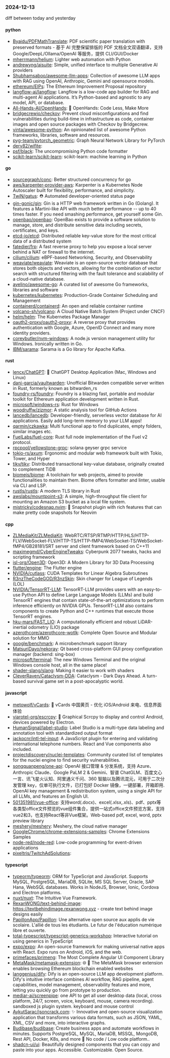 ### 2024-12-13
diff between today and yesterday

#### python
* [Byaidu/PDFMathTranslate](https://github.com/Byaidu/PDFMathTranslate): PDF scientific paper translation with preserved formats - 基于 AI 完整保留排版的 PDF 文档全文双语翻译，支持 Google/DeepL/Ollama/OpenAI 等服务，提供 CLI/GUI/Docker
* [mherrmann/helium](https://github.com/mherrmann/helium): Lighter web automation with Python
* [andrewyng/aisuite](https://github.com/andrewyng/aisuite): Simple, unified interface to multiple Generative AI providers
* [Shubhamsaboo/awesome-llm-apps](https://github.com/Shubhamsaboo/awesome-llm-apps): Collection of awesome LLM apps with RAG using OpenAI, Anthropic, Gemini and opensource models.
* [ethereum/EIPs](https://github.com/ethereum/EIPs): The Ethereum Improvement Proposal repository
* [langflow-ai/langflow](https://github.com/langflow-ai/langflow): Langflow is a low-code app builder for RAG and multi-agent AI applications. It’s Python-based and agnostic to any model, API, or database.
* [All-Hands-AI/OpenHands](https://github.com/All-Hands-AI/OpenHands): 🙌 OpenHands: Code Less, Make More
* [bridgecrewio/checkov](https://github.com/bridgecrewio/checkov): Prevent cloud misconfigurations and find vulnerabilities during build-time in infrastructure as code, container images and open source packages with Checkov by Bridgecrew.
* [vinta/awesome-python](https://github.com/vinta/awesome-python): An opinionated list of awesome Python frameworks, libraries, software and resources.
* [pyg-team/pytorch_geometric](https://github.com/pyg-team/pytorch_geometric): Graph Neural Network Library for PyTorch
* [derv82/wifite](https://github.com/derv82/wifite): 
* [psf/black](https://github.com/psf/black): The uncompromising Python code formatter
* [scikit-learn/scikit-learn](https://github.com/scikit-learn/scikit-learn): scikit-learn: machine learning in Python

#### go
* [sourcegraph/conc](https://github.com/sourcegraph/conc): Better structured concurrency for go
* [aws/karpenter-provider-aws](https://github.com/aws/karpenter-provider-aws): Karpenter is a Kubernetes Node Autoscaler built for flexibility, performance, and simplicity.
* [TwiN/gatus](https://github.com/TwiN/gatus): ⛑ Automated developer-oriented status page
* [gin-gonic/gin](https://github.com/gin-gonic/gin): Gin is a HTTP web framework written in Go (Golang). It features a Martini-like API with much better performance -- up to 40 times faster. If you need smashing performance, get yourself some Gin.
* [openbao/openbao](https://github.com/openbao/openbao): OpenBao exists to provide a software solution to manage, store, and distribute sensitive data including secrets, certificates, and keys.
* [etcd-io/etcd](https://github.com/etcd-io/etcd): Distributed reliable key-value store for the most critical data of a distributed system
* [fatedier/frp](https://github.com/fatedier/frp): A fast reverse proxy to help you expose a local server behind a NAT or firewall to the internet.
* [cilium/cilium](https://github.com/cilium/cilium): eBPF-based Networking, Security, and Observability
* [weaviate/weaviate](https://github.com/weaviate/weaviate): Weaviate is an open-source vector database that stores both objects and vectors, allowing for the combination of vector search with structured filtering with the fault tolerance and scalability of a cloud-native database​.
* [avelino/awesome-go](https://github.com/avelino/awesome-go): A curated list of awesome Go frameworks, libraries and software
* [kubernetes/kubernetes](https://github.com/kubernetes/kubernetes): Production-Grade Container Scheduling and Management
* [containerd/containerd](https://github.com/containerd/containerd): An open and reliable container runtime
* [volcano-sh/volcano](https://github.com/volcano-sh/volcano): A Cloud Native Batch System (Project under CNCF)
* [helm/helm](https://github.com/helm/helm): The Kubernetes Package Manager
* [oauth2-proxy/oauth2-proxy](https://github.com/oauth2-proxy/oauth2-proxy): A reverse proxy that provides authentication with Google, Azure, OpenID Connect and many more identity providers.
* [coreybutler/nvm-windows](https://github.com/coreybutler/nvm-windows): A node.js version management utility for Windows. Ironically written in Go.
* [IBM/sarama](https://github.com/IBM/sarama): Sarama is a Go library for Apache Kafka.

#### rust
* [lencx/ChatGPT](https://github.com/lencx/ChatGPT): 🔮 ChatGPT Desktop Application (Mac, Windows and Linux)
* [dani-garcia/vaultwarden](https://github.com/dani-garcia/vaultwarden): Unofficial Bitwarden compatible server written in Rust, formerly known as bitwarden_rs
* [foundry-rs/foundry](https://github.com/foundry-rs/foundry): Foundry is a blazing fast, portable and modular toolkit for Ethereum application development written in Rust.
* [microsoft/windows-rs](https://github.com/microsoft/windows-rs): Rust for Windows
* [woodruffw/zizmor](https://github.com/woodruffw/zizmor): A static analysis tool for GitHub Actions
* [lancedb/lancedb](https://github.com/lancedb/lancedb): Developer-friendly, serverless vector database for AI applications. Easily add long-term memory to your LLM apps!
* [qarmin/czkawka](https://github.com/qarmin/czkawka): Multi functional app to find duplicates, empty folders, similar images etc.
* [FuelLabs/fuel-core](https://github.com/FuelLabs/fuel-core): Rust full node implementation of the Fuel v2 protocol.
* [rpcpool/yellowstone-grpc](https://github.com/rpcpool/yellowstone-grpc): solana geyser grpc service
* [tokio-rs/axum](https://github.com/tokio-rs/axum): Ergonomic and modular web framework built with Tokio, Tower, and Hyper
* [tikv/tikv](https://github.com/tikv/tikv): Distributed transactional key-value database, originally created to complement TiDB
* [biomejs/biome](https://github.com/biomejs/biome): A toolchain for web projects, aimed to provide functionalities to maintain them. Biome offers formatter and linter, usable via CLI and LSP.
* [rustls/rustls](https://github.com/rustls/rustls): A modern TLS library in Rust
* [awslabs/mountpoint-s3](https://github.com/awslabs/mountpoint-s3): A simple, high-throughput file client for mounting an Amazon S3 bucket as a local file system.
* [mistricky/codesnap.nvim](https://github.com/mistricky/codesnap.nvim): 📸 Snapshot plugin with rich features that can make pretty code snapshots for Neovim

#### cpp
* [ZLMediaKit/ZLMediaKit](https://github.com/ZLMediaKit/ZLMediaKit): WebRTC/RTSP/RTMP/HTTP/HLS/HTTP-FLV/WebSocket-FLV/HTTP-TS/HTTP-fMP4/WebSocket-TS/WebSocket-fMP4/GB28181/SRT server and client framework based on C++11
* [maximegmd/CyberEngineTweaks](https://github.com/maximegmd/CyberEngineTweaks): Cyberpunk 2077 tweaks, hacks and scripting framework
* [isl-org/Open3D](https://github.com/isl-org/Open3D): Open3D: A Modern Library for 3D Data Processing
* [flutter/engine](https://github.com/flutter/engine): The Flutter engine
* [NVIDIA/cutlass](https://github.com/NVIDIA/cutlass): CUDA Templates for Linear Algebra Subroutines
* [R3nzTheCodeGOD/R3nzSkin](https://github.com/R3nzTheCodeGOD/R3nzSkin): Skin changer for League of Legends (LOL)
* [NVIDIA/TensorRT-LLM](https://github.com/NVIDIA/TensorRT-LLM): TensorRT-LLM provides users with an easy-to-use Python API to define Large Language Models (LLMs) and build TensorRT engines that contain state-of-the-art optimizations to perform inference efficiently on NVIDIA GPUs. TensorRT-LLM also contains components to create Python and C++ runtimes that execute those TensorRT engines.
* [hku-mars/FAST_LIO](https://github.com/hku-mars/FAST_LIO): A computationally efficient and robust LiDAR-inertial odometry (LIO) package
* [azerothcore/azerothcore-wotlk](https://github.com/azerothcore/azerothcore-wotlk): Complete Open Source and Modular solution for MMO
* [google/benchmark](https://github.com/google/benchmark): A microbenchmark support library
* [MatsuriDayo/nekoray](https://github.com/MatsuriDayo/nekoray): Qt based cross-platform GUI proxy configuration manager (backend: sing-box)
* [microsoft/terminal](https://github.com/microsoft/terminal): The new Windows Terminal and the original Windows console host, all in the same place!
* [shader-slang/slang](https://github.com/shader-slang/slang): Making it easier to work with shaders
* [CleverRaven/Cataclysm-DDA](https://github.com/CleverRaven/Cataclysm-DDA): Cataclysm - Dark Days Ahead. A turn-based survival game set in a post-apocalyptic world.

#### javascript
* [metowolf/vCards](https://github.com/metowolf/vCards): 📡️ vCards 中国黄页 - 优化 iOS/Android 来电、信息界面体验
* [viarotel-org/escrcpy](https://github.com/viarotel-org/escrcpy): 📱 Graphical Scrcpy to display and control Android, devices powered by Electron.
* [HumanSignal/label-studio](https://github.com/HumanSignal/label-studio): Label Studio is a multi-type data labeling and annotation tool with standardized output format
* [jackocnr/intl-tel-input](https://github.com/jackocnr/intl-tel-input): A JavaScript plugin for entering and validating international telephone numbers. React and Vue components also included.
* [projectdiscovery/nuclei-templates](https://github.com/projectdiscovery/nuclei-templates): Community curated list of templates for the nuclei engine to find security vulnerabilities.
* [songquanpeng/one-api](https://github.com/songquanpeng/one-api): OpenAI 接口管理 & 分发系统，支持 Azure、Anthropic Claude、Google PaLM 2 & Gemini、智谱 ChatGLM、百度文心一言、讯飞星火认知、阿里通义千问、360 智脑以及腾讯混元，可用于二次分发管理 key，仅单可执行文件，已打包好 Docker 镜像，一键部署，开箱即用. OpenAI key management & redistribution system, using a single API for all LLMs, and features an English UI.
* [501351981/vue-office](https://github.com/501351981/vue-office): 支持word(.docx)、excel(.xlsx,.xls)、pdf、pptx等各类型office文件预览的vue组件集合，提供一站式office文件预览方案，支持vue2和3，也支持React等非Vue框架。Web-based pdf, excel, word, pptx preview library
* [meshery/meshery](https://github.com/meshery/meshery): Meshery, the cloud native manager
* [GoogleChrome/chrome-extensions-samples](https://github.com/GoogleChrome/chrome-extensions-samples): Chrome Extensions Samples
* [node-red/node-red](https://github.com/node-red/node-red): Low-code programming for event-driven applications
* [pixeltris/TwitchAdSolutions](https://github.com/pixeltris/TwitchAdSolutions): 

#### typescript
* [typeorm/typeorm](https://github.com/typeorm/typeorm): ORM for TypeScript and JavaScript. Supports MySQL, PostgreSQL, MariaDB, SQLite, MS SQL Server, Oracle, SAP Hana, WebSQL databases. Works in NodeJS, Browser, Ionic, Cordova and Electron platforms.
* [nuxt/nuxt](https://github.com/nuxt/nuxt): The Intuitive Vue Framework.
* [RexanWONG/text-behind-image](https://github.com/RexanWONG/text-behind-image): https://textbehindimage.rexanwong.xyz - create text behind image designs easily
* [PapillonApp/Papillon](https://github.com/PapillonApp/Papillon): Une alternative open source aux applis de vie scolaire. L'allié de tous les étudiants. Le futur de l'éducation numérique libre et ouverte.
* [total-typescript/typescript-generics-workshop](https://github.com/total-typescript/typescript-generics-workshop): Interactive tutorial on using generics in TypeScript
* [expo/expo](https://github.com/expo/expo): An open-source framework for making universal native apps with React. Expo runs on Android, iOS, and the web.
* [primefaces/primeng](https://github.com/primefaces/primeng): The Most Complete Angular UI Component Library
* [MetaMask/metamask-extension](https://github.com/MetaMask/metamask-extension): 🌐 🔌 The MetaMask browser extension enables browsing Ethereum blockchain enabled websites
* [langgenius/dify](https://github.com/langgenius/dify): Dify is an open-source LLM app development platform. Dify's intuitive interface combines AI workflow, RAG pipeline, agent capabilities, model management, observability features and more, letting you quickly go from prototype to production.
* [mediar-ai/screenpipe](https://github.com/mediar-ai/screenpipe): one API to get all user desktop data (local, cross platform, 24/7, screen, voice, keyboard, mouse, camera recording). sandboxed js plugin system. keyboard and mouse control
* [AykutSarac/jsoncrack.com](https://github.com/AykutSarac/jsoncrack.com): ✨ Innovative and open-source visualization application that transforms various data formats, such as JSON, YAML, XML, CSV and more, into interactive graphs.
* [Budibase/budibase](https://github.com/Budibase/budibase): Create business apps and automate workflows in minutes. Supports PostgreSQL, MySQL, MariaDB, MSSQL, MongoDB, Rest API, Docker, K8s, and more 🚀 No code / Low code platform..
* [shadcn-ui/ui](https://github.com/shadcn-ui/ui): Beautifully designed components that you can copy and paste into your apps. Accessible. Customizable. Open Source.
